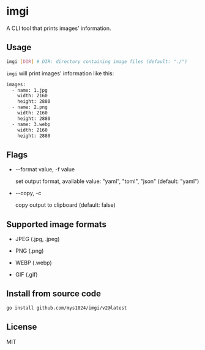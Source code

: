 # imgi

A CLI tool that prints images' information.

## Usage

```bash
imgi [DIR] # DIR: directory containing image files (default: "./")
```

`imgi` will print images' information like this:

```txt
images:
  - name: 1.jpg
    width: 2160
    height: 2880
  - name: 2.png
    width: 2160
    height: 2880
  - name: 3.webp
    width: 2160
    height: 2880
```

## Flags

- --format value, -f value

  set output format, available value: "yaml", "toml", "json" (default: "yaml")

- --copy, -c

  copy output to clipboard (default: false)

## Supported image formats

- JPEG (.jpg, .jpeg)

- PNG (.png)

- WEBP (.webp)

- GIF (.gif)

## Install from source code

```bash
go install github.com/mys1024/imgi/v2@latest
```

## License

MIT
